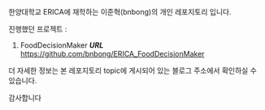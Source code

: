 한양대학교 ERICA에 재학하는 이준혁(bnbong)의 개인 레포지토리 입니다.

진행했던 프로젝트 : 

  1. FoodDecisionMaker
  ***URL***  https://github.com/bnbong/ERICA_FoodDecisionMaker
  
더 자세한 정보는 본 레포지토리 topic에 게시되어 있는 블로그 주소에서 확인하실 수 있습니다.

감사합니다
